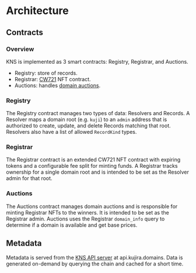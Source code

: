 # Architecture

## Contracts
### Overview
KNS is implemented as 3 smart contracts: Registry, Registrar, and Auctions.

- Registry: store of records.
- Registrar: [CW721](https://github.com/cosmwasm/cw-nfts) NFT contract.
- Auctions: handles [domain auctions](/auctions).

### Registry
The Registry contract manages two types of data: Resolvers and Records.
A Resolver maps a domain root (e.g. `kuji`) to an `admin` address that is
authorized to create, update, and delete Records matching that root. Resolvers
also have a list of allowed `RecordKind` types.

### Registrar
The Registrar contract is an extended CW721 NFT contract with expiring tokens and a
configurable fee split for minting funds. A Registrar tracks ownership for a single
domain root and is intended to be set as the Resolver admin for that root.

### Auctions
The Auctions contract manages domain auctions and is responsible for minting
Registrar NFTs to the winners. It is intended to be set as the Registrar admin.
Auctions uses the Registrar `domain_info` query to determine if a domain is available
and get base prices.

## Metadata
Metadata is served from the [KNS API server](https://github.com/mintthemoon/kns-api-js)
at api.kujira.domains. Data is generated on-demand by querying the chain and cached for
a short time.
